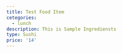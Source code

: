 ```yaml
---
title: Test Food Item
cetegories:
  - lunch
description: This is Sample Ingrediensts
type: Sushi
price: '14'
---
```


